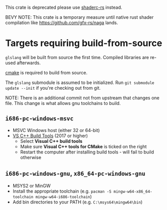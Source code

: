This crate is deprecated please use [shaderc-rs](https://github.com/google/shaderc-rs) instead.


BEVY NOTE: This crate is a temporary measure until native rust shader compilation like https://github.com/gfx-rs/naga lands.

# Targets requiring build-from-source

`glslang` will be built from source the first time. Compiled libraries are re-used afterwards.

[cmake](https://cmake.org/download/) is required to build from source.

The `glslang` submodule is assumed to be initialized.
Run `git submodule update --init` if you're checking out from git.

NOTE: There is an additional commit not from upstream that changes one file.
This change is what allows gnu toolchains to build.

## `i686-pc-windows-msvc`
- MSVC Windows host (either 32 or 64-bit)
- [VS C++ Build Tools](https://aka.ms/buildtools) (2017 or higher)
  - Select **Visual C++ build tools**
  - Make sure **Visual C++ tools for CMake** is ticked on the right
  - Restart the computer after installing build tools - will fail to build otherwise

## `i686-pc-windows-gnu`, `x86_64-pc-windows-gnu`
- MSYS2 or MinGW
- Install the appropriate toolchain (e.g. `pacman -S mingw-w64-x86_64-toolchain mingw-w64-i686-toolchain`)
- Add bin directories to your PATH (e.g. `C:\msys64\mingw64\bin`)
